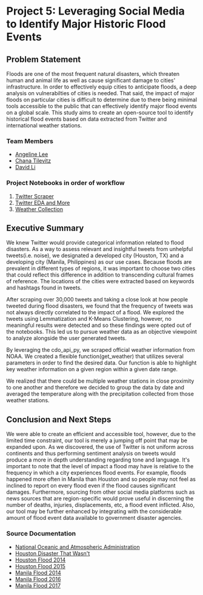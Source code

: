 # Project 5: Leveraging Social Media to Identify Major Historic Flood Events

## Problem Statement
Floods are one of the most frequent natural disasters, which threaten human and animal life as well as cause significant damage to cities' infrastructure. In order to effectively equip cities to anticipate floods, a deep analysis on vulnerabilties of cities is needed. That said, the impact of major floods on particular cities is difficult to determine due to there being minimal tools accessible to the public that can effectively identify major flood events on a global scale. This study aims to create an open-source tool to identify historical flood events based on data extracted from Twitter and international weather stations.

### Team Members
* [Angeline Lee](https://www.linkedin.com/in/angelinevlee/)
* [Chana Tilevitz](https://www.linkedin.com/in/chanatilevitz/)
* [David Li](https://www.linkedin.com/in/davidgnli/)

### Project Notebooks in order of workflow
1. [Twitter Scraper](./code/twitter_scraper.ipynb)
2. [Twitter EDA and More](./code/twitt_EDA_and_more.ipynb)
3. [Weather Collection](./code/POAA%20Data%20Collection.ipynb)

## Executive Summary
We knew Twitter would provide categorical information related to flood disasters. As a way to assess relevant and insightful tweets from unhelpful tweets(i.e. noise), we designated a developed city (Houston, TX) and a developing city (Manila, Philippines) as our use cases. Because floods are prevalent in different types of regions, it was important to choose two cities that could reflect this difference in addition to transcending cultural frames of reference. The locations of the cities were extracted based on keywords and hashtags found in tweets.

After scraping over 30,000 tweets and taking a close look at how people tweeted during flood disasters, we found that the frequency of tweets was not always directly correlated to the impact of a flood. We explored the tweets using Lemmatization and K-Means Clustering, however, no meaningful results were detected and so these findings were opted out of the notebooks. This led us to pursue weather data as an objective viewpoint to analyze alongside the user generated tweets.

By leveraging the cdo_api_py, we scraped official weather information from NOAA. We created a flexible function(get_weather) that utilizes several parameters in order to find the desired data. Our function is able to highlight key weather information on a given region within a given date range.

We realized that there could be multiple weather stations in close proximity to one another and therefore we decided to group the data by date and averaged the temperature along with the precipitation collected from those weather stations.

## Conclusion and Next Steps
We were able to create an efficient and accessible tool, however, due to the limited time constraint, our tool is merely a jumping off point that may be expanded upon. As we discovered, the use of Twitter is not uniform across continents and thus performing sentiment analysis on tweets would produce a more in depth understanding regarding tone and language. It's important to note that the level of impact a flood may have is relative to the frequency in which a city experiences flood events. For example, floods happened more often in Manila than Houston and so people may not feel as inclined to report on every flood even if the flood causes significant damages. Furthermore, sourcing from other social media platforms such as news sources that are region-specific would prove useful in discerning the number of deaths, injuries, displacements, etc, a flood event inflicted. Also, our tool may be further enhanced by integrating with the considerable amount of flood event data available to government disaster agencies.

### Source Documentation
* [National Oceanic and Atmospheric Administration](https://www.noaa.gov/weather)
* [Houston Disaster That Wasn't](https://www.houstonpublicmedia.org/articles/news/2017/06/22/205744/the-storm-that-wasnt/)
* [Houston Flood 2014](http://floodlist.com/america/usa/thunderstorm-flash-floods-houston-texas)
* [Houston Flood 2015](http://floodlist.com/america/usa/texas-floods-6-killed-after-storms-sweep-through-austin-and-houston)
* [Manila Flood 2014](https://center.noah.up.edu.ph/habagat-2014-flood-marikina-city/)
* [Manila Flood 2016](http://floodlist.com/asia/philippines-floods-manila-central-luzon-calabarzon-august-2016)
* [Manila Flood 2017](https://www.rappler.com/move-ph/issues/disasters/181867-flooded-areas-metro-manila-september-12)